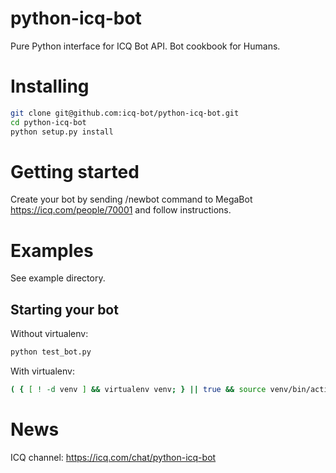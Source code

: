 # python-icq-bot

Pure Python interface for ICQ Bot API. Bot cookbook for Humans.

# Installing

```bash
git clone git@github.com:icq-bot/python-icq-bot.git
cd python-icq-bot
python setup.py install
```

# Getting started

Create your bot by sending /newbot command to MegaBot https://icq.com/people/70001 and follow instructions.

# Examples

See example directory.

## Starting your bot

Without virtualenv:
```bash
python test_bot.py
```

With virtualenv:
```bash
( { [ ! -d venv ] && virtualenv venv; } || true && source venv/bin/activate && pip install -r requirements.txt && pip install -r example/requirements.txt && cd example && PYTHONPATH='..' python test_bot.py && deactivate )
```

# News

ICQ channel: https://icq.com/chat/python-icq-bot